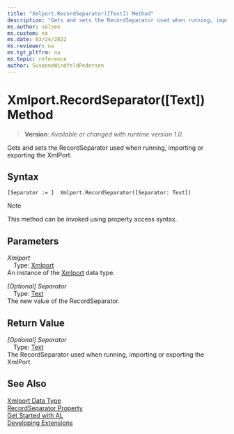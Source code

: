 ```yaml
---
title: "Xmlport.RecordSeparator([Text]) Method"
description: "Gets and sets the RecordSeparator used when running, importing or exporting the XmlPort."
ms.author: solsen
ms.custom: na
ms.date: 03/24/2022
ms.reviewer: na
ms.tgt_pltfrm: na
ms.topic: reference
author: SusanneWindfeldPedersen
---
```

[//]: # (START>DO_NOT_EDIT)
[//]: # (IMPORTANT:Do not edit any of the content between here and the END>DO_NOT_EDIT.)
[//]: # (Any modifications should be made in the .xml files in the ModernDev repo.)
# Xmlport.RecordSeparator([Text]) Method
> **Version**: _Available or changed with runtime version 1.0._

Gets and sets the RecordSeparator used when running, importing or exporting the XmlPort.


## Syntax
```AL
[Separator := ]  Xmlport.RecordSeparator([Separator: Text])
```
> [!NOTE]
> This method can be invoked using property access syntax.
## Parameters
*Xmlport*  
&emsp;Type: [Xmlport](xmlport-data-type.md)  
An instance of the [Xmlport](xmlport-data-type.md) data type.  

*[Optional] Separator*  
&emsp;Type: [Text](../text/text-data-type.md)  
The new value of the RecordSeparator.  


## Return Value
*[Optional] Separator*  
&emsp;Type: [Text](../text/text-data-type.md)  
The RecordSeparator used when running, importing or exporting the XmlPort.


[//]: # (IMPORTANT: END>DO_NOT_EDIT)
## See Also
[Xmlport Data Type](xmlport-data-type.md)  
[RecordSeparator Property](../../properties/devenv-recordseparator-property.md)  
[Get Started with AL](../../devenv-get-started.md)  
[Developing Extensions](../../devenv-dev-overview.md)